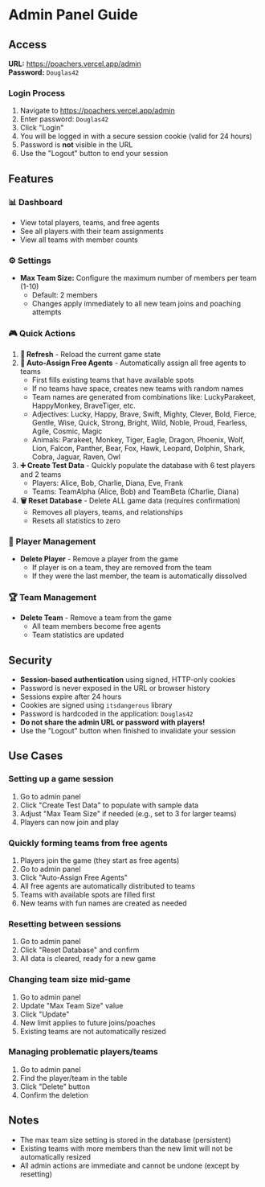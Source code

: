 # Admin Panel Guide

## Access

**URL:** https://poachers.vercel.app/admin  
**Password:** `Douglas42`

### Login Process
1. Navigate to https://poachers.vercel.app/admin
2. Enter password: `Douglas42`
3. Click "Login"
4. You will be logged in with a secure session cookie (valid for 24 hours)
5. Password is **not** visible in the URL
6. Use the "Logout" button to end your session

## Features

### 📊 Dashboard
- View total players, teams, and free agents
- See all players with their team assignments
- View all teams with member counts

### ⚙️ Settings
- **Max Team Size:** Configure the maximum number of members per team (1-10)
  - Default: 2 members
  - Changes apply immediately to all new team joins and poaching attempts

### 🎮 Quick Actions

1. **🔄 Refresh** - Reload the current game state
2. **🎲 Auto-Assign Free Agents** - Automatically assign all free agents to teams
   - First fills existing teams that have available spots
   - If no teams have space, creates new teams with random names
   - Team names are generated from combinations like: LuckyParakeet, HappyMonkey, BraveTiger, etc.
   - Adjectives: Lucky, Happy, Brave, Swift, Mighty, Clever, Bold, Fierce, Gentle, Wise, Quick, Strong, Bright, Wild, Noble, Proud, Fearless, Agile, Cosmic, Magic
   - Animals: Parakeet, Monkey, Tiger, Eagle, Dragon, Phoenix, Wolf, Lion, Falcon, Panther, Bear, Fox, Hawk, Leopard, Dolphin, Shark, Cobra, Jaguar, Raven, Owl
3. **➕ Create Test Data** - Quickly populate the database with 6 test players and 2 teams
   - Players: Alice, Bob, Charlie, Diana, Eve, Frank
   - Teams: TeamAlpha (Alice, Bob) and TeamBeta (Charlie, Diana)
4. **🗑️ Reset Database** - Delete ALL game data (requires confirmation)
   - Removes all players, teams, and relationships
   - Resets all statistics to zero

### 👥 Player Management
- **Delete Player** - Remove a player from the game
  - If player is on a team, they are removed from the team
  - If they were the last member, the team is automatically dissolved

### 🏆 Team Management
- **Delete Team** - Remove a team from the game
  - All team members become free agents
  - Team statistics are updated

## Security

- **Session-based authentication** using signed, HTTP-only cookies
- Password is never exposed in the URL or browser history
- Sessions expire after 24 hours
- Cookies are signed using `itsdangerous` library
- Password is hardcoded in the application: `Douglas42`
- **Do not share the admin URL or password with players!**
- Use the "Logout" button when finished to invalidate your session

## Use Cases

### Setting up a game session
1. Go to admin panel
2. Click "Create Test Data" to populate with sample data
3. Adjust "Max Team Size" if needed (e.g., set to 3 for larger teams)
4. Players can now join and play

### Quickly forming teams from free agents
1. Players join the game (they start as free agents)
2. Go to admin panel
3. Click "Auto-Assign Free Agents"
4. All free agents are automatically distributed to teams
5. Teams with available spots are filled first
6. New teams with fun names are created as needed

### Resetting between sessions
1. Go to admin panel
2. Click "Reset Database" and confirm
3. All data is cleared, ready for a new game

### Changing team size mid-game
1. Go to admin panel
2. Update "Max Team Size" value
3. Click "Update"
4. New limit applies to future joins/poaches
5. Existing teams are not automatically resized

### Managing problematic players/teams
1. Go to admin panel
2. Find the player/team in the table
3. Click "Delete" button
4. Confirm the deletion

## Notes

- The max team size setting is stored in the database (persistent)
- Existing teams with more members than the new limit will not be automatically resized
- All admin actions are immediate and cannot be undone (except by resetting)
